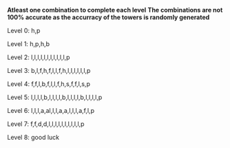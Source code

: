 **Atleast one combination to complete each level**
**The combinations are not 100% accurate as the accurracy of the towers is randomly generated**

Level 0: h,p

Level 1: h,p,h,b

Level 2: l,l,l,l,l,l,l,l,l,l,l,p

Level 3: b,l,f,h,f,l,l,f,h,l,l,l,l,l,l,p

Level 4: f,f,l,b,f,l,l,f,h,s,f,f,l,s,p

Level 5: l,l,l,l,b,l,l,l,l,b,l,l,l,l,b,l,l,l,l,p

Level 6: l,l,l,a,al,l,l,a,a,l,l,l,a,f,l,p

Level 7: f,f,d,d,l,l,l,l,l,l,l,l,l,l,p

Level 8: good luck
